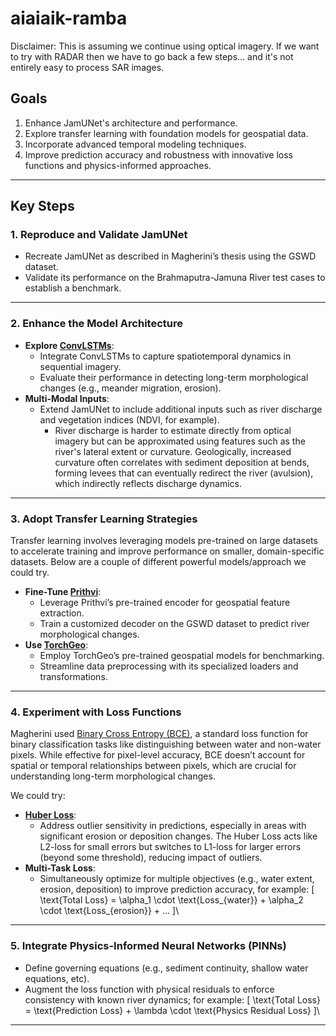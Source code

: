 # aiaiaik-ramba

Disclaimer: This is assuming we continue using optical imagery. If we want to try with RADAR then we have to go back a few steps... and it's not entirely easy to process SAR images.

## Goals
1. Enhance JamUNet's architecture and performance.
2. Explore transfer learning with foundation models for geospatial data.
3. Incorporate advanced temporal modeling techniques.
4. Improve prediction accuracy and robustness with innovative loss functions and physics-informed approaches.

---

## Key Steps

### 1. **Reproduce and Validate JamUNet**
   - Recreate JamUNet as described in Magherini’s thesis using the GSWD dataset.
   - Validate its performance on the Brahmaputra-Jamuna River test cases to establish a benchmark.

---

### 2. **Enhance the Model Architecture**
   - **Explore [ConvLSTMs](https://github.com/ndrplz/ConvLSTM_pytorch)**:
     - Integrate ConvLSTMs to capture spatiotemporal dynamics in sequential imagery.
     - Evaluate their performance in detecting long-term morphological changes (e.g., meander migration, erosion).
   - **Multi-Modal Inputs**:
     - Extend JamUNet to include additional inputs such as river discharge and vegetation indices (NDVI, for example).
       - River discharge is harder to estimate directly from optical imagery but can be approximated using features such as the river's lateral extent or curvature. Geologically, increased curvature often correlates with sediment deposition at bends, forming levees that can eventually redirect the river (avulsion), which indirectly reflects discharge dynamics.

---

### 3. **Adopt Transfer Learning Strategies**
Transfer learning involves leveraging models pre-trained on large datasets to accelerate training and improve performance on smaller, domain-specific datasets. 
Below are a couple of different powerful models/approach we could try.

   - **Fine-Tune [Prithvi](https://huggingface.co/ibm-nasa-geospatial/Prithvi-100M)**:
     - Leverage Prithvi’s pre-trained encoder for geospatial feature extraction.
     - Train a customized decoder on the GSWD dataset to predict river morphological changes.
   - **Use [TorchGeo](https://github.com/microsoft/torchgeo)**:
     - Employ TorchGeo’s pre-trained geospatial models for benchmarking.
     - Streamline data preprocessing with its specialized loaders and transformations.

---

### 4. **Experiment with Loss Functions**

Magherini used [Binary Cross Entropy (BCE)](https://towardsdatascience.com/understanding-binary-cross-entropy-log-loss-a-visual-explanation-a3ac6025181a), a standard loss function for binary classification tasks like distinguishing between water and non-water pixels. While effective for pixel-level accuracy, BCE doesn’t account for spatial or temporal relationships between pixels, which are crucial for understanding long-term morphological changes.

We could try:

   - **[Huber Loss](https://en.wikipedia.org/wiki/Huber_loss)**:
     - Address outlier sensitivity in predictions, especially in areas with significant erosion or deposition changes. The Huber Loss acts like L2-loss for small errors but switches to L1-loss for larger errors (beyond some threshold), reducing impact of outliers.
   - **Multi-Task Loss**:
     - Simultaneously optimize for multiple objectives (e.g., water extent, erosion, deposition) to improve prediction accuracy, for example:
   \[
     \text{Total Loss} = \alpha_1 \cdot \text{Loss_{water}} + \alpha_2 \cdot \text{Loss_{erosion}} + ...
   ]\

---

### 5. **Integrate Physics-Informed Neural Networks (PINNs)**
   - Define governing equations (e.g., sediment continuity, shallow water equations, etc).
   - Augment the loss function with physical residuals to enforce consistency with known river dynamics; for example:
     \[
     \text{Total Loss} = \text{Prediction Loss} + \lambda \cdot \text{Physics Residual Loss}
     ]\

---

